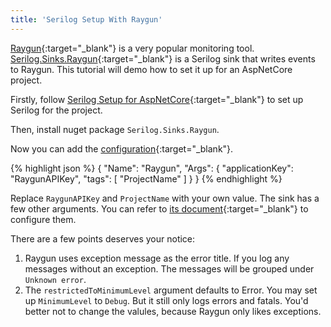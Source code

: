 ```yaml
---
title: 'Serilog Setup With Raygun'
---
```

[Raygun](https://raygun.com/){:target="_blank"} is a very popular monitoring tool. [Serilog.Sinks.Raygun](https://github.com/serilog/serilog-sinks-raygun){:target="_blank"} is a Serilog sink that writes events to Raygun. This tutorial will demo how to set it up for an AspNetCore project.

Firstly, follow [Serilog Setup for AspNetCore](https://dujushi.github.io/2020/01/28/Serilog-Setup-For-AspNetCore.html){:target="_blank"} to set up Serilog for the project.

Then, install nuget package `Serilog.Sinks.Raygun`.

Now you can add the [configuration](https://github.com/dujushi/SerilogRaygunSetup/blob/master/SerilogRaygunSetup/appsettings.json){:target="_blank"}. 

{% highlight json %}
{
    "Name": "Raygun",
    "Args": {
        "applicationKey": "RaygunAPIKey",
        "tags": [ "ProjectName" ]
    }
}
{% endhighlight %}

Replace `RaygunAPIKey` and `ProjectName` with your own value. The sink has a few other arguments. You can refer to [its document](https://github.com/serilog/serilog-sinks-raygun){:target="_blank"} to configure them.

There are a few points deserves your notice: 
1. Raygun uses exception message as the error title. If you log any messages without an exception. The messages will be grouped under `Unknown error`. 
2. The `restrictedToMinimumLevel` argument defaults to Error. You may set up `MinimumLevel` to `Debug`. But it still only logs errors and fatals. You'd better not to change the valules, because Raygun only likes exceptions.


